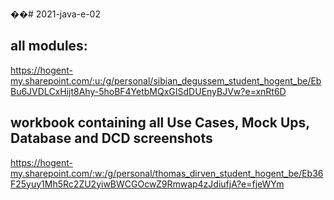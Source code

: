 ��# 2021-java-e-02


## all modules:
https://hogent-my.sharepoint.com/:u:/g/personal/sibian_degussem_student_hogent_be/EbBu6JVDLCxHijt8Ahy-5hoBF4YetbMQxGISdDUEnyBJVw?e=xnRt6D

## workbook containing all Use Cases, Mock Ups, Database and DCD screenshots
https://hogent-my.sharepoint.com/:w:/g/personal/thomas_dirven_student_hogent_be/Eb36F25yuy1Mh5Rc2ZU2yiwBWCGOcwZ9Rmwap4zJdiufjA?e=fjeWYm
